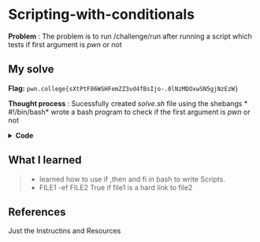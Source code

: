 
# Scripting-with-conditionals

**Problem** : The problem is to run /challenge/run after running a script which tests if first argument is *pwn* or not 
## My solve

**Flag:** ` pwn.college{sXtPtF86WSHFemZZ3vd4fBsIjo-.0lNzMDOxwSN5gjNzEzW} `

**Thought process** :  Sucessfully created *solve.sh* file using the shebangs * #!/bin/bash* wrote a bash program to check if the first argument is *pwn* or not
<details> <summary><strong>Code</strong></summary>

```bash
hacker@chaining:~$ cat solve.sh
#!/bin/bash

if [ "$1" == "pwn" ]
then
    echo "college"
fi
hacker@chaining:~$ bash ~/solve.sh pwn
college
hacker@chaining:~$ /challenge/run
Correct! Your script properly handles all the conditions.
Here's your flag: pwn.college{sXtPtF86WSHFemZZ3vd4fBsIjo-.0lNzMDOxwSN5gjNzEzW} 

 ```
</details>

## What I learned
> * learned how to use if ,then and fi in bash to write Scripts.
> * FILE1 -ef FILE2  True if file1 is a hard link to file2
## References 
Just the Instructins and Resources







